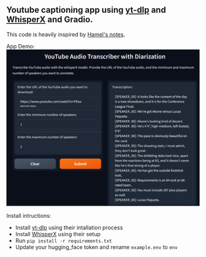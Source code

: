 ## Youtube captioning app using [yt-dlp](https://github.com/yt-dlp/yt-dlp) and  [WhisperX](https://github.com/m-bain/whisper) and Gradio.

This code is heavily inspired by [Hamel's notes](https://hamel.dev/notes/web-scraping/transcribe-diarize.html).

App Demo: 
![alt text](app.png)

Install intructions: 
- Install [yt-dlp](https://github.com/yt-dlp/yt-dlp#installation) using their intallation process
- Install [WhisperX](https://github.com/m-bain/whisperX#setup-%EF%B8%8F) using their setup 
- Run ```pip install -r requirements.txt```
- Update your hugging_face token and rename `example.env` to `env`